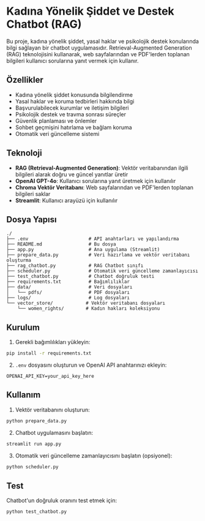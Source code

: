 # Kadına Yönelik Şiddet ve Destek Chatbot (RAG)

Bu proje, kadına yönelik şiddet, yasal haklar ve psikolojik destek konularında bilgi sağlayan bir chatbot uygulamasıdır. Retrieval-Augmented Generation (RAG) teknolojisini kullanarak, web sayfalarından ve PDF'lerden toplanan bilgileri kullanıcı sorularına yanıt vermek için kullanır.

## Özellikler

- Kadına yönelik şiddet konusunda bilgilendirme
- Yasal haklar ve koruma tedbirleri hakkında bilgi
- Başvurulabilecek kurumlar ve iletişim bilgileri
- Psikolojik destek ve travma sonrası süreçler
- Güvenlik planlaması ve önlemler
- Sohbet geçmişini hatırlama ve bağlam koruma
- Otomatik veri güncelleme sistemi

## Teknoloji

- **RAG (Retrieval-Augmented Generation)**: Vektör veritabanından ilgili bilgileri alarak doğru ve güncel yanıtlar üretir
- **OpenAI GPT-4o**: Kullanıcı sorularına yanıt üretmek için kullanılır
- **Chroma Vektör Veritabanı**: Web sayfalarından ve PDF'lerden toplanan bilgileri saklar
- **Streamlit**: Kullanıcı arayüzü için kullanılır

## Dosya Yapısı

```
./
├── .env                      # API anahtarları ve yapılandırma
├── README.md                 # Bu dosya
├── app.py                    # Ana uygulama (Streamlit)
├── prepare_data.py           # Veri hazırlama ve vektör veritabanı oluşturma
├── rag_chatbot.py            # RAG Chatbot sınıfı
├── scheduler.py              # Otomatik veri güncelleme zamanlayıcısı
├── test_chatbot.py           # Chatbot doğruluk testi
├── requirements.txt          # Bağımlılıklar
├── data/                     # Veri dosyaları
│   └── pdfs/                 # PDF dosyaları
├── logs/                     # Log dosyaları
└── vector_store/            # Vektör veritabanı dosyaları
    └── women_rights/        # Kadın hakları koleksiyonu
```

## Kurulum

1. Gerekli bağımlılıkları yükleyin:

```bash
pip install -r requirements.txt
```

2. `.env` dosyasını oluşturun ve OpenAI API anahtarınızı ekleyin:

```
OPENAI_API_KEY=your_api_key_here
```

## Kullanım

1. Vektör veritabanını oluşturun:

```bash
python prepare_data.py
```

2. Chatbot uygulamasını başlatın:

```bash
streamlit run app.py
```

3. Otomatik veri güncelleme zamanlayıcısını başlatın (opsiyonel):

```bash
python scheduler.py
```

## Test

Chatbot'un doğruluk oranını test etmek için:

```bash
python test_chatbot.py
```
